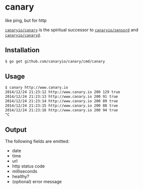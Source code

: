 canary
======

like ping, but for http

[`canaryio/canary`](https://github.com/canaryio/canary) is the spiritual successor to [`canaryio/sensord`](https://github.com/canaryio/sensord) and [`canaryio/canaryd`](https://github.com/canaryio/canaryd).

## Installation

```sh
$ go get github.com/canaryio/canary/cmd/canary
```

## Usage

```sh
$ canary http://www.canary.io
2014/12/24 21:23:12 http://www.canary.io 200 129 true
2014/12/24 21:23:13 http://www.canary.io 200 91 true
2014/12/24 21:23:14 http://www.canary.io 200 89 true
2014/12/24 21:23:15 http://www.canary.io 200 88 true
2014/12/24 21:23:16 http://www.canary.io 200 94 true
^C
```

## Output

The following fields are emitted:

* date
* time
* url
* http status code
* milliseconds
* healthy?
* (optional) error message

